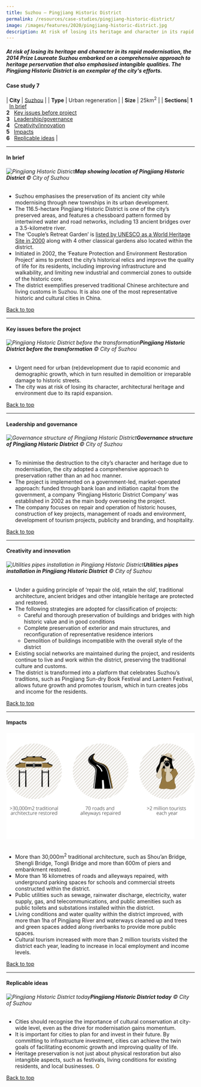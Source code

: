 ```yaml
---
title: Suzhou – Pingjiang Historic District
permalink: /resources/case-studies/pingjiang-historic-district/
image: /images/features/2020/pingjiang-historic-district.jpg
description: At risk of losing its heritage and character in its rapid modernisation, the 2014 Prize Laureate Suzhou embarked on a comprehensive approach to heritage perservation that also emphasised intangible qualities. The Pingjiang Historic District is an exemplar of the city's efforts.
---
```


##### At risk of losing its heritage and character in its rapid modernisation, the 2014 Prize Laureate Suzhou embarked on a comprehensive approach to heritage perservation that also emphasised intangible qualities. The Pingjiang Historic District is an exemplar of the city's efforts. 

#### **Case study 7**

| **City** | [Suzhou](/suzhou/) |
| **Type** | Urban regeneration |
| **Size** | 25km<sup>2</sup> |
| **Sections**| **1** &nbsp; [In brief](#in-brief) <br> **2** &nbsp; [Key issues before project](#key-issues-before-the-project) <br> **3** &nbsp; [Leadership/governance](#leadership-and-governance) <br> **4** &nbsp; [Creativity/innovation](#creativity-and-innovation) <br> **5** &nbsp; [Impacts](#impacts) <br> **6** &nbsp; [Replicable ideas](#replicable-ideas) |

---

#### **In brief**

###### ![Pingjiang Historic District](/images/features/2020/pingjiang-map.jpg/)**Map showing location of Pingjiang Historic District** © City of Suzhou

- Suzhou emphasises the preservation of its ancient city while modernising through new townships in its urban development.
- The 116.5-hectare Pingjiang Historic District is one of the city’s preserved areas, and features a chessboard pattern formed by intertwined water and road networks, including 13 ancient bridges over a 3.5-kilometre river. 
- The ‘Couple’s Retreat Garden’ is [listed by UNESCO as a World Heritage Site in 2000](https://whc.unesco.org/en/list/813) along with 4 other classical gardens also located within the district.
- Initiated in 2002, the ‘Feature Protection and Environment Restoration Project’ aims to protect the city’s historical relics and improve the quality of life for its residents, including improving infrastructure and walkability, and limiting new industrial and commercial zones to outside of the historic core.  
- The district exemplifies preserved traditional Chinese architecture and living customs in Suzhou. It is also one of the most representative historic and cultural cities in China.

[Back to top](#case-study-7)

---

#### **Key issues before the project**

###### ![Pingjiang Historic District before the transformation](/images/features/2020/pingjiang-before.jpg/)**Pingjiang Historic District before the transformation** © City of Suzhou

- Urgent need for urban (re)development due to rapid economic and demographic growth, which in turn resulted in demolition or irreparable damage to historic streets. 
- The city was at risk of losing its character, architectural heritage and environment due to its rapid expansion. 

[Back to top](#case-study-7)

---

#### **Leadership and governance**

###### ![Governance structure of Pingjiang Historic District](/images/features/2020/pingjiang-chart.jpg/)**Governance structure of Pingjiang Historic District** © City of Suzhou

- To minimise the destruction to the city’s character and heritage due to modernisation, the city adopted a comprehensive approach to preservation rather than an ad hoc manner. 
- The project is implemented on a government-led, market-operated approach: funded through bank loan and initiation capital from the government, a company ‘Pingjiang Historic District Company’ was established in 2002 as the main body overseeing the project. 
- The company focuses on repair and operation of historic houses, construction of key projects, management of roads and environment, development of tourism projects, publicity and branding, and hospitality. 

[Back to top](#case-study-7)

---

#### **Creativity and innovation**

###### ![Utilities pipes installation in Pingjiang Historic District](/images/features/2020/pipe-installation.jpg/)**Utilities pipes installation in Pingjiang Historic District** © City of Suzhou

- Under a guiding principle of ‘repair the old, retain the old’, traditional architecture, ancient bridges and other intangible heritage are protected and restored. 
- The following strategies are adopted for classification of projects: 
  - Careful and thorough preservation of buildings and bridges with high historic value and in good conditions
  - Complete preservation of exterior and main structures, and reconfiguration of representative residence interiors 
  - Demolition of buildings incompatible with the overall style of the district
- Existing social networks are maintained during the project, and residents continue to live and work within the district, preserving the traditional culture and customs. 
- The district is transformed into a platform that celebrates Suzhou’s traditions, such as Pingjiang Sun-dry Book Festival and Lantern Festival, allows future growth and promotes tourism, which in turn creates jobs and income for the residents. 

[Back to top](#case-study-7)

---

#### **Impacts**

###### ![Impacts](/images/features/2020/impacts-suzhou2.png/)

- More than 30,000m<sup>2</sup> traditional architecture, such as Shou’an Bridge, Shengli Bridge, Tongli Bridge and more than 600m of piers and embankment restored.
- More than 16 kilometres of roads and alleyways repaired, with underground parking spaces for schools and commercial streets constructed within the district.
- Public utilities such as sewage, rainwater discharge, electricity, water supply, gas, and telecommunications, and public amenities such as public toilets and substations installed within the district. 
- Living conditions and water quality within the district improved, with more than 1ha of Pingjiang River and waterways cleaned up and trees and green spaces added along riverbanks to provide more public spaces. 
- Cultural tourism increased with more than 2 million tourists visited the district each year, leading to increase in local employment and income levels. 

[Back to top](#case-study-7)

---

#### **Replicable ideas**

###### ![Pingjiang Historic District today](/images/features/2020/balancing-old-new.jpg/)**Pingjiang Historic District today** © City of Suzhou

- Cities should recognise the importance of cultural conservation at city-wide level, even as the drive for modernisation gains momentum.
- It is important for cities to plan for and invest in their future. By committing to infrastructure investment, cities can achieve the twin goals of facilitating economic growth and improving quality of life. 
- Heritage preservation is not just about physical restoration but also intangible aspects, such as festivals, living conditions for existing residents, and local businesses. **<font color="#967942">O</font>**

[Back to top](#case-study-7)
